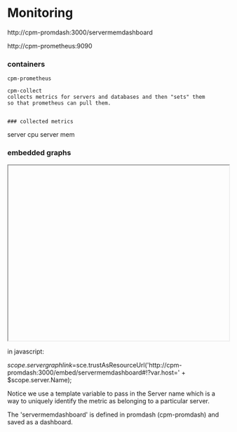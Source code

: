 Monitoring
================
http://cpm-promdash:3000/servermemdashboard

http://cpm-prometheus:9090

### containers
~~~~~~~~~~~~~~~~~~~~~~~~~~~~
cpm-prometheus

cpm-collect
collects metrics for servers and databases and then "sets" them
so that prometheus can pull them.


### collected metrics
~~~~~~~~~~~~~~~~~~~~~~~~~~~~
server cpu
server mem

### embedded graphs

<iframe height="400px" width="100%" 
        ng-src="{{servergraphlink}}">
</iframe>

in javascript:

$scope.servergraphlink=$sce.trustAsResourceUrl('http://cpm-promdash:3000/embed/servermemdashboard#!?var.host=' + $scope.server.Name);

Notice we use a template variable to pass in the Server name which is
a way to uniquely identify the metric as belonging to a particular server.

The 'servermemdashboard' is defined in promdash (cpm-promdash) and saved
as a dashboard.


